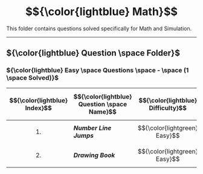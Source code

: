 # $${\color{lightblue} Math}$$

This folder contains questions solved specifically for Math and Simulation.

-----

## ${\color{lightblue} Question \space Folder}$

### ${\color{lightblue} Easy \space Questions \space - \space (1 \space Solved)}$

| $${\color{lightblue} Index}$$ | $${\color{lightblue} Question \space Name}$$ | $${\color{lightblue} Difficulty}$$ | $${\color{lightblue} Links}$$ | $${\color{lightblue} Math \space Concepts}$$ | $${\color{lightblue} Companies}$$ |
|-|-|-|-|-|-|
| $${1.}$$ | ***Number Line Jumps*** | $${\color{lightgreen} Easy}$$ | [NumberLineJumps](https://www.hackerrank.com/challenges/kangaroo/problem?isFullScreen=true) | ***Linear Equation, String*** | ***TCS*** |
| $${2.}$$ | ***Drawing Book*** | $${\color{lightgreen} Easy}$$ | [DrawingBook](https://www.hackerrank.com/challenges/drawing-book/problem?isFullScreen=true) | ***Even Odd*** | ***Cognizant*** |
